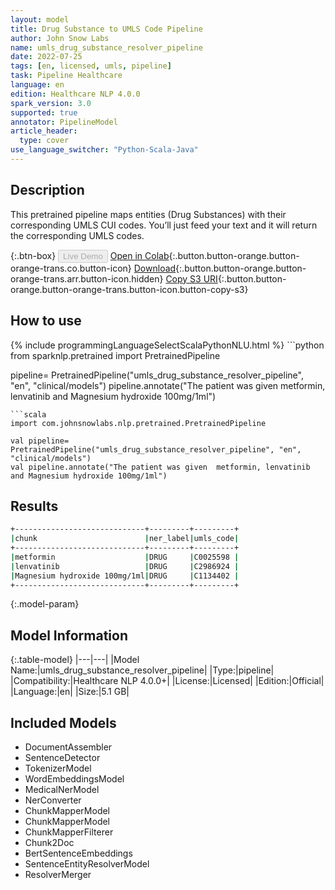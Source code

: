 ```yaml
---
layout: model
title: Drug Substance to UMLS Code Pipeline
author: John Snow Labs
name: umls_drug_substance_resolver_pipeline
date: 2022-07-25
tags: [en, licensed, umls, pipeline]
task: Pipeline Healthcare
language: en
edition: Healthcare NLP 4.0.0
spark_version: 3.0
supported: true
annotator: PipelineModel
article_header:
  type: cover
use_language_switcher: "Python-Scala-Java"
---
```


## Description

This pretrained pipeline maps entities (Drug Substances) with their corresponding UMLS CUI codes. You’ll just feed your text and it will return the corresponding UMLS codes.

{:.btn-box}
<button class="button button-orange" disabled>Live Demo</button>
[Open in Colab](https://colab.research.google.com/github/JohnSnowLabs/spark-nlp-workshop/blob/master/tutorials/Certification_Trainings/Healthcare/26.Chunk_Mapping.ipynb){:.button.button-orange.button-orange-trans.co.button-icon}
[Download](https://s3.amazonaws.com/auxdata.johnsnowlabs.com/clinical/models/umls_drug_substance_resolver_pipeline_en_4.0.0_3.0_1658737965746.zip){:.button.button-orange.button-orange-trans.arr.button-icon.hidden}
[Copy S3 URI](s3://auxdata.johnsnowlabs.com/clinical/models/umls_drug_substance_resolver_pipeline_en_4.0.0_3.0_1658737965746.zip){:.button.button-orange.button-orange-trans.button-icon.button-copy-s3}

## How to use



<div class="tabs-box" markdown="1">
{% include programmingLanguageSelectScalaPythonNLU.html %}
```python
from sparknlp.pretrained import PretrainedPipeline

pipeline= PretrainedPipeline("umls_drug_substance_resolver_pipeline", "en", "clinical/models")
pipeline.annotate("The patient was given  metformin, lenvatinib and Magnesium hydroxide 100mg/1ml")
```
```scala
import com.johnsnowlabs.nlp.pretrained.PretrainedPipeline

val pipeline= PretrainedPipeline("umls_drug_substance_resolver_pipeline", "en", "clinical/models")
val pipeline.annotate("The patient was given  metformin, lenvatinib and Magnesium hydroxide 100mg/1ml")
```
</div>

## Results

```bash
+-----------------------------+---------+---------+
|chunk                        |ner_label|umls_code|
+-----------------------------+---------+---------+
|metformin                    |DRUG     |C0025598 |
|lenvatinib                   |DRUG     |C2986924 |
|Magnesium hydroxide 100mg/1ml|DRUG     |C1134402 |
+-----------------------------+---------+---------+
```

{:.model-param}
## Model Information

{:.table-model}
|---|---|
|Model Name:|umls_drug_substance_resolver_pipeline|
|Type:|pipeline|
|Compatibility:|Healthcare NLP 4.0.0+|
|License:|Licensed|
|Edition:|Official|
|Language:|en|
|Size:|5.1 GB|

## Included Models

- DocumentAssembler
- SentenceDetector
- TokenizerModel
- WordEmbeddingsModel
- MedicalNerModel
- NerConverter
- ChunkMapperModel
- ChunkMapperModel
- ChunkMapperFilterer
- Chunk2Doc
- BertSentenceEmbeddings
- SentenceEntityResolverModel
- ResolverMerger
